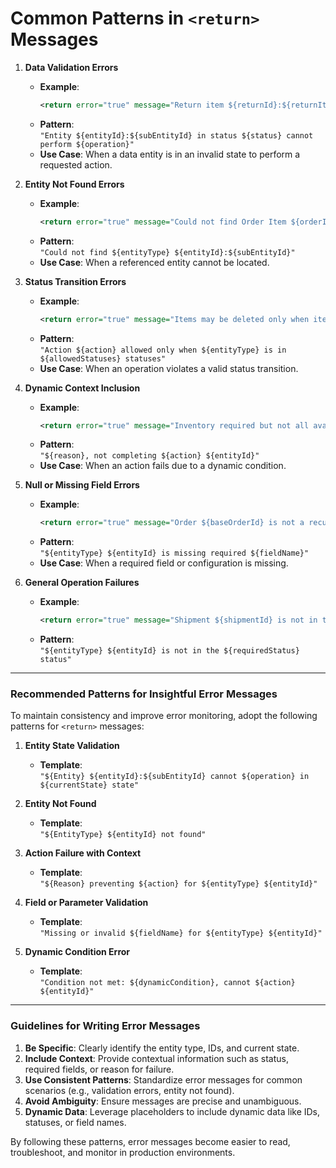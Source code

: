 # Common Patterns in `<return>` Messages

1. **Data Validation Errors**
    - **Example**:
      ```xml
      <return error="true" message="Return item ${returnId}:${returnItemSeqId} in status ${returnItem.status?.description} cannot be cancelled"/>
      ```
    - **Pattern**:  
      `"Entity ${entityId}:${subEntityId} in status ${status} cannot perform ${operation}"`
    - **Use Case**: When a data entity is in an invalid state to perform a requested action.

2. **Entity Not Found Errors**
    - **Example**:
      ```xml
      <return error="true" message="Could not find Order Item ${orderId}:${orderItemSeqId}"/>
      ```
    - **Pattern**:  
      `"Could not find ${entityType} ${entityId}:${subEntityId}"`
    - **Use Case**: When a referenced entity cannot be located.

3. **Status Transition Errors**
    - **Example**:
      ```xml
      <return error="true" message="Items may be deleted only when item is in Created, Requested, and Cancelled statuses"/>
      ```
    - **Pattern**:  
      `"Action ${action} allowed only when ${entityType} is in ${allowedStatuses} statuses"`
    - **Use Case**: When an operation violates a valid status transition.

4. **Dynamic Context Inclusion**
    - **Example**:
      ```xml
      <return error="true" message="Inventory required but not all available, not placing order ${orderId}"/>
      ```
    - **Pattern**:  
      `"${reason}, not completing ${action} ${entityId}"`
    - **Use Case**: When an action fails due to a dynamic condition.

5. **Null or Missing Field Errors**
    - **Example**:
      ```xml
      <return error="true" message="Order ${baseOrderId} is not a recurring order (has no recur cron expression)"/>
      ```
    - **Pattern**:  
      `"${entityType} ${entityId} is missing required ${fieldName}"`
    - **Use Case**: When a required field or configuration is missing.

6. **General Operation Failures**
    - **Example**:
      ```xml
      <return error="true" message="Shipment ${shipmentId} is not in the Packed or Shipped status"/>
      ```
    - **Pattern**:  
      `"${entityType} ${entityId} is not in the ${requiredStatus} status"`

---

### **Recommended Patterns for Insightful Error Messages**

To maintain consistency and improve error monitoring, adopt the following patterns for `<return>` messages:

1. **Entity State Validation**
    - **Template**:  
      `"${Entity} ${entityId}:${subEntityId} cannot ${operation} in ${currentState} state"`

2. **Entity Not Found**
    - **Template**:  
      `"${EntityType} ${entityId} not found"`

3. **Action Failure with Context**
    - **Template**:  
      `"${Reason} preventing ${action} for ${entityType} ${entityId}"`

4. **Field or Parameter Validation**
    - **Template**:  
      `"Missing or invalid ${fieldName} for ${entityType} ${entityId}"`

5. **Dynamic Condition Error**
    - **Template**:  
      `"Condition not met: ${dynamicCondition}, cannot ${action} ${entityId}"`

---

### **Guidelines for Writing Error Messages**

1. **Be Specific**: Clearly identify the entity type, IDs, and current state.
2. **Include Context**: Provide contextual information such as status, required fields, or reason for failure.
3. **Use Consistent Patterns**: Standardize error messages for common scenarios (e.g., validation errors, entity not found).
4. **Avoid Ambiguity**: Ensure messages are precise and unambiguous.
5. **Dynamic Data**: Leverage placeholders to include dynamic data like IDs, statuses, or field names.

By following these patterns, error messages become easier to read, troubleshoot, and monitor in production environments.